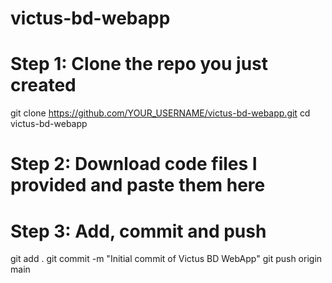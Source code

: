 # victus-bd-webapp

# Step 1: Clone the repo you just created
git clone https://github.com/YOUR_USERNAME/victus-bd-webapp.git
cd victus-bd-webapp

# Step 2: Download code files I provided and paste them here

# Step 3: Add, commit and push
git add .
git commit -m "Initial commit of Victus BD WebApp"
git push origin main